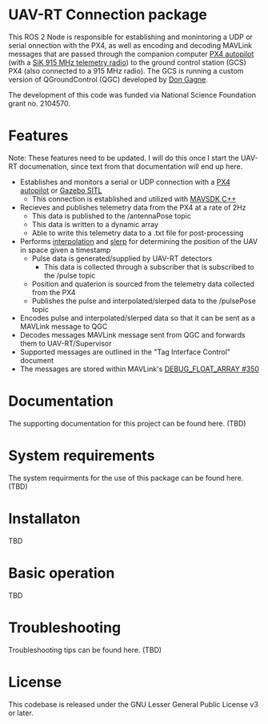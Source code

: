 # UAV-RT Connection package

This ROS 2 Node is responsible for establishing and monintoring a UDP or serial onnection with the PX4, as well as encoding and decoding MAVLink messages that are passed through the companion computer [PX4 autopilot](https://docs.px4.io/master/en/flight_controller/pixhawk4.html) (with a [SiK 915 MHz telemetry radio](https://ardupilot.org/copter/docs/common-sik-telemetry-radio.html#sik-telemetry-radio)) to the ground control station (GCS) PX4 (also connected to a 915 MHz radio). The GCS is running a custom version of QGroundControl (QGC) developed by [Don Gagne](https://github.com/DonLakeFlyer).

The development of this code was funded via National Science Foundation grant no. 2104570.

# Features

Note: These features need to be updated. I will do this once I start the UAV-RT documenation, since text from that documentation will end up here. 

- Establishes and monitors a serial or UDP connection with a [PX4 autopilot](https://docs.px4.io/master/en/flight_controller/pixhawk4.html) or [Gazebo SITL](https://ardupilot.org/dev/docs/using-gazebo-simulator-with-sitl.html)
  - This connection is established and utilized with [MAVSDK C++](https://mavsdk.mavlink.io/main/en/cpp/)
- Recieves and publishes telemetry data from the PX4 at a rate of 2Hz
  - This data is published to the /antennaPose topic
  - This data is written to a dynamic array
  - Able to write this telemetry data to a .txt file for post-processing
- Performs [interpolation](https://en.wikipedia.org/wiki/Linear_interpolation) and [slerp](https://en.wikipedia.org/wiki/Slerp#Quaternion_Slerp) for determining the position of the UAV in space given a timestamp
  - Pulse data is generated/supplied by UAV-RT detectors
    - This data is collected through a subscriber that is subscribed to the /pulse topic
  - Position and quaterion is sourced from the telemetry data collected from the PX4
  - Publishes the pulse and interpolated/slerped data to the /pulsePose topic
 - Encodes pulse and interpolated/slerped data so that it can be sent as a MAVLink message to QGC
 - Decodes messages MAVLink message sent from QGC and forwards them to UAV-RT/Supervisor
  - Supported messages are outlined in the "Tag Interface Control" document
 - The messages are stored within MAVLink's [DEBUG_FLOAT_ARRAY #350](https://mavlink.io/en/messages/common.html#DEBUG_FLOAT_ARRAY)

# Documentation

The supporting documentation for this project can be found here. (TBD)

# System requirements

The system requirments for the use of this package can be found here. (TBD)

# Installaton

TBD

# Basic operation

TBD

# Troubleshooting

Troubleshooting tips can be found here. (TBD)

# License

This codebase is released under the GNU Lesser General Public License v3 or later.
